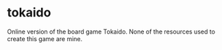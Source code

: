 # tokaido
Online version of the board game Tokaido. None of the resources used to create
this game are mine.